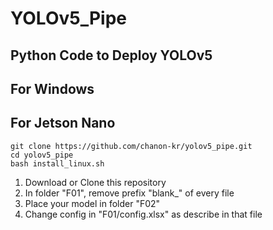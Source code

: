 # YOLOv5_Pipe
## Python Code to Deploy YOLOv5 

## For Windows

## For Jetson Nano

```
git clone https://github.com/chanon-kr/yolov5_pipe.git
cd yolov5_pipe
bash install_linux.sh
```

1. Download or Clone this repository
2. In folder "F01", remove prefix "blank_" of every file
3. Place your model in folder "F02"
4. Change config in "F01/config.xlsx" as describe in that file